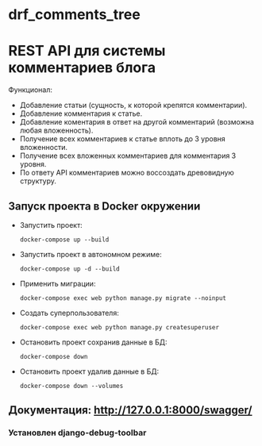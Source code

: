 # drf_comments_tree

# REST API для системы комментариев блога
Функционал:
- Добавление статьи (сущность, к которой крепятся комментарии).
- Добавление комментария к статье.
- Добавление коментария в ответ на другой комментарий (возможна любая вложенность).
- Получение всех комментариев к статье вплоть до 3 уровня вложенности.
- Получение всех вложенных комментариев для комментария 3 уровня.
- По ответу API комментариев можно воссоздать древовидную структуру.


## Запуск проекта в Docker окружении 

- Запустить проект: 
    ```shell
    docker-compose up --build
     ```
- Запустить проект в автономном режиме: 
    ```shell
    docker-compose up -d --build
     ```
- Применить миграции:
   ```shell
   docker-compose exec web python manage.py migrate --noinput
   ```
- Создать суперпользователя:
  ```shell
  docker-compose exec web python manage.py createsuperuser
    ```
- Остановить проект сохранив данные в БД:
    ```shell
    docker-compose down
    ```
- Остановить проект удалив данные в БД:
    ```shell
    docker-compose down --volumes
    ```
  
## Документация: http://127.0.0.1:8000/swagger/

### **Установлен django-debug-toolbar**